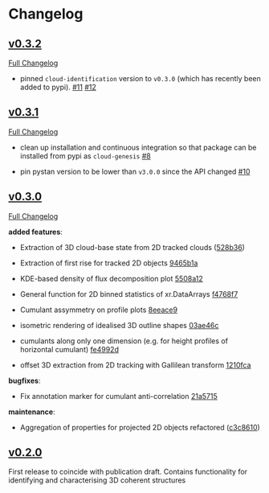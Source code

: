 # Changelog

## [v0.3.2](https://github.com/leifdenby/genesis/tree/v0.3.2)

[Full Changelog](https://github.com/leifdenby/genesis/compare/v0.3.1...v0.3.2)

- pinned `cloud-identification` version to `v0.3.0` (which has recently been
  added to pypi). [\#11](https://github.com/leifdenby/genesis/pull/11)
  [\#12](https://github.com/leifdenby/genesis/pull/12)

## [v0.3.1](https://github.com/leifdenby/genesis/tree/v0.3.1)

[Full Changelog](https://github.com/leifdenby/genesis/compare/v0.3.0...v0.3.1)

- clean up installation and continuous integration so that package can be
  installed from pypi as `cloud-genesis` [\#8](https://github.com/leifdenby/genesis/pull/8)

- pin pystan version to be lower than `v3.0.0` since the API changed [\#10](https://github.com/leifdenby/genesis/pull/10)


## [v0.3.0](https://github.com/leifdenby/genesis/tree/v0.3.0)

[Full Changelog](https://github.com/leifdenby/genesis/compare/v0.2.0...v0.3.0)

**added features**:

- Extraction of 3D cloud-base state from 2D tracked clouds ([528b36](https://github.com/leifdenby/genesis/commit/5238b3696e4fde336e54e15783e7e657189f9014))

- Extraction of first rise for tracked 2D objects [9465b1a](https://github.com/leifdenby/genesis/commit/9465b1a182a64417fbabcd6dae256c7e6bdc965a)

- KDE-based density of flux decomposition plot [5508a12](https://github.com/leifdenby/genesis/commit/5508a12ef223cc78aadfab9c1e840d5a9d5c1b69)

- General function for 2D binned statistics of xr.DataArrays [f4768f7](https://github.com/leifdenby/genesis/commit/f4768f7c8537ce80632e21a0cdc4c4742cf5469a)

- Cumulant assymmetry on profile plots [8eeace9](https://github.com/leifdenby/genesis/commit/8eeace919965ccee8085525eef874c9980ab55ef)

- isometric rendering of idealised 3D outline shapes [03ae46c](https://github.com/leifdenby/genesis/commit/03ae46c67620ac74bb763c68faf130cca53ef62c)

- cumulants along only one dimension (e.g. for height profiles of horizontal
  cumulant) [fe4992d](https://github.com/leifdenby/genesis/commit/fe4992d8f3619aa151322473ade734a625f49b1e)

- offset 3D extraction from 2D tracking with Gallilean transform [1210fca](https://github.com/leifdenby/genesis/commit/1210fca44abbae3dd94a336815f0c851b9816b6a)

**bugfixes**:

- Fix annotation marker for cumulant anti-correlation [21a5715](https://github.com/leifdenby/genesis/commit/21a571522bfdebb541d4af17ea54e3288a63e4f6)

**maintenance**:

- Aggregation of properties for projected 2D objects refactored ([c3c8610](https://github.com/leifdenby/genesis/commit/c3c8610c0d504abea9a5aa79779f449a28177322))


## [v0.2.0](https://github.com/leifdenby/genesis/tree/v0.2.0)

First release to coincide with publication draft. Contains functionality for
identifying and characterising 3D coherent structures
